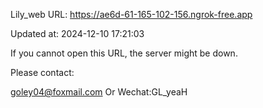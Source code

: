 Lily_web URL: https://ae6d-61-165-102-156.ngrok-free.app

Updated at: 2024-12-10 17:21:03

If you cannot open this URL, the server might be down.

Please contact: 

goley04@foxmail.com Or Wechat:GL_yeaH